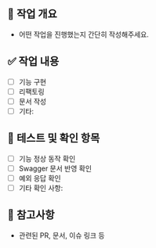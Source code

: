 ## 📝 작업 개요
- 어떤 작업을 진행했는지 간단히 작성해주세요.

## ✅ 작업 내용
- [ ] 기능 구현
- [ ] 리팩토링
- [ ] 문서 작성
- [ ] 기타:

## 🧪 테스트 및 확인 항목
- [ ] 기능 정상 동작 확인
- [ ] Swagger 문서 반영 확인
- [ ] 예외 응답 확인
- [ ] 기타 확인 사항:

## 📎 참고사항
- 관련된 PR, 문서, 이슈 링크 등